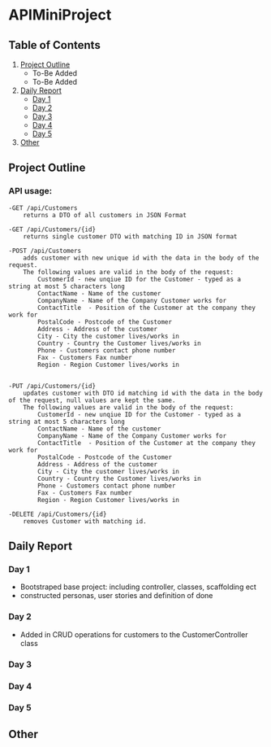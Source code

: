 # APIMiniProject

## Table of Contents

1. [Project Outline](https://github.com/TylerMullingsClarke/APIMiniProject#Project-Outline)
    - To-Be Added
    - To-Be Added
1. [Daily Report](https://github.com/TylerMullingsClarke/APIMiniProject#Daily-Report)
    - [Day 1](https://github.com/TylerMullingsClarke/APIMiniProject#Day-1)
    - [Day 2](https://github.com/TylerMullingsClarke/APIMiniProject#Day-2)
    - [Day 3](https://github.com/TylerMullingsClarke/APIMiniProject#Day-3)
    - [Day 4](https://github.com/TylerMullingsClarke/APIMiniProject#Day-4)
    - [Day 5](https://github.com/TylerMullingsClarke/APIMiniProject#Day-5)
1. [Other](https://github.com/TylerMullingsClarke/APIMiniProject#Other)


## Project Outline

### API usage:

    -GET /api/Customers
        returns a DTO of all customers in JSON Format

    -GET /api/Customers/{id}
        returns single customer DTO with matching ID in JSON format
    
    -POST /api/Customers
        adds customer with new unique id with the data in the body of the request.
        The following values are valid in the body of the request:
            CustomerId - new unqiue ID for the Customer - typed as a string at most 5 characters long
            ContactName - Name of the customer
            CompanyName - Name of the Company Customer works for
            ContactTitle  - Position of the Customer at the company they work for
            PostalCode - Postcode of the Customer
            Address - Address of the customer
            City - City the customer lives/works in
            Country - Country the Customer lives/works in
            Phone - Customers contact phone number 
            Fax - Customers Fax number
            Region - Region Customer lives/works in
    
    
    -PUT /api/Customers/{id}
        updates customer with DTO id matching id with the data in the body of the request, null values are kept the same.
        The following values are valid in the body of the request:
            CustomerId - new unqiue ID for the Customer - typed as a string at most 5 characters long
            ContactName - Name of the customer
            CompanyName - Name of the Company Customer works for
            ContactTitle  - Position of the Customer at the company they work for
            PostalCode - Postcode of the Customer
            Address - Address of the customer
            City - City the customer lives/works in
            Country - Country the Customer lives/works in
            Phone - Customers contact phone number 
            Fax - Customers Fax number
            Region - Region Customer lives/works in

    -DELETE /api/Customers/{id}
        removes Customer with matching id.

## Daily Report

### Day 1

- Bootstraped base project: including controller, classes, scaffolding ect
- constructed personas, user stories and definition of done

### Day 2

- Added in CRUD operations for customers to the CustomerController class  

### Day 3

### Day 4

### Day 5

## Other
